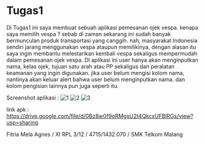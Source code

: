 # Tugas1
Di Tugas1 ini saya membuat sebuah aplikasi pemesanan ojek vespa. kenapa saya memilih vespa ? sebab di zaman sekarang ini sudah banyak bermunculan produk
transportasi yang canggih. nah, masyarakat Indonesia sendiri jarang menggunakan vespa ataupun memilikinya, dengan alasan itu saya ingin membantu melestarikan 
kembali vespa sekaligus mempermudah dalam pemesanan ojek vespa. DI aplikasi ini user hanya akan menginputkan nama, kelas ojek, tujuan satu arah atau PP sekaligus
dan peralatan keamanan yang ingin digunakan. jika user belum mengisi kolom nama, nantinya akan keluar alert bahwa user belum menginputkan nama. dan kolom pengisian
lainnya pun juga seperti itu.

Screenshot aplikasi :
![1](https://cloud.githubusercontent.com/assets/22133549/18606280/78a7efd8-7cd5-11e6-86ad-d9179b3f52c9.jpg)
![2](https://cloud.githubusercontent.com/assets/22133549/18606278/78a27e04-7cd5-11e6-91ec-66b8900d483a.jpg)
![3](https://cloud.githubusercontent.com/assets/22133549/18606279/78a4e02c-7cd5-11e6-8601-a09fd816ac10.jpg)

link apk :
https://drive.google.com/file/d/0Bz8w0f9oRMgsU2t4QkcxUFBlRGs/view?usp=sharing

Fitria Mela Agnes / XI RPL 3/12 / 4715/1432.070 / SMK Telkom Malang


